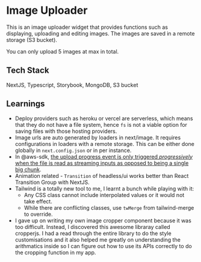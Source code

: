 # Image Uploader

This is an image uploader widget that provides functions such as displaying, uploading and editing images. The images are saved in a remote storage (S3 bucket).

You can only upload 5 images at max in total.

## Tech Stack

NextJS, Typescript, Storybook, MongoDB, S3 bucket

## Learnings

- Deploy providers such as heroku or vercel are serverless, which means that they do not have a file system, hence `fs` is not a viable option for saving files with those hosting providers.
- Image urls are auto generated by loaders in next/image. It requires configurations in loaders with a remote storage. This can be either done globally in `next.config.json` or in per instance.
- In @aws-sdk, [the upload progress event is only triggered _progressively_ when the file is read as streaming inputs as opposed to being a single big chunk](https://github.com/aws/aws-sdk-js/issues/1945#issuecomment-367936328).
- Animation related - `Transition` of headless/ui works better than React Transition Group with NextJS.
- Tailwind is a totally new tool to me, I learnt a bunch while playing with it:
  - Any CSS class cannot include interpolated values or it would not take effect.
  - While there are conflicting classes, use `twMerge` from tailwind-merge to override.
- I gave up on writing my own image cropper component because it was too difficult. Instead, I discovered this awesome libraray called cropperjs. I had a read through the entire library to do the style customisations and it also helped me greatly on understanding the arithmatics inside so I can figure out how to use its APIs correctly to do the cropping function in my app.
